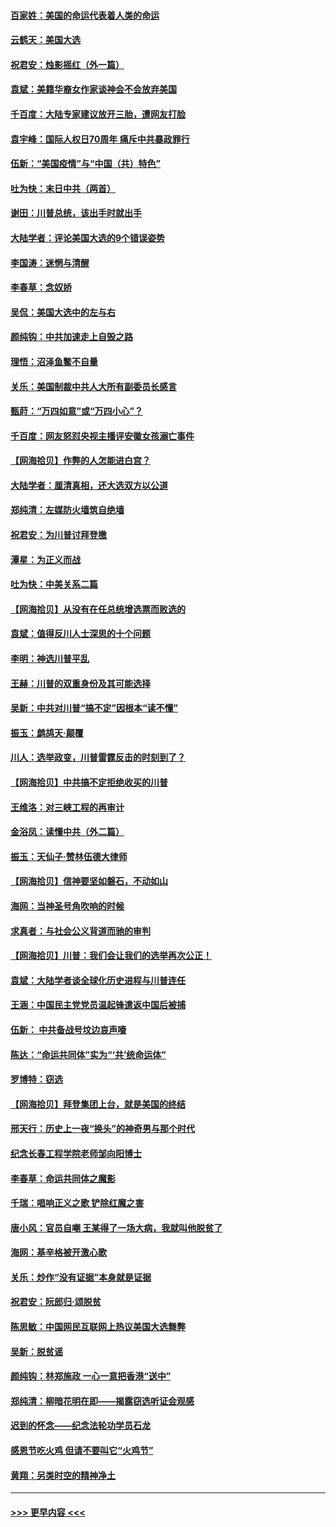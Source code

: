 #### [百家姓：美国的命运代表着人类的命运](../pages/nsc993/n12615838.md?t=12132151) 
#### [云鹤天：美国大选](../pages/nsc993/n12615994.md?t=12132151) 
#### [祝君安：烛影摇红（外一篇）](../pages/nsc993/n12615975.md?t=12132151) 
#### [袁斌：美籍华裔女作家谈神会不会放弃美国](../pages/nsc993/n12615263.md?t=12132151) 
#### [千百度：大陆专家建议放开三胎，遭网友打脸](../pages/nsc993/n12614456.md?t=12132151) 
#### [袁宇峰：国际人权日70周年 痛斥中共暴政罪行](../pages/nsc993/n12611965.md?t=12132151) 
#### [伍新：“美国疫情”与“中国（共）特色”](../pages/nsc993/n12611463.md?t=12132151) 
#### [吐为快：末日中共（两首）](../pages/nsc993/n12611461.md?t=12132151) 
#### [谢田：川普总统，该出手时就出手](../pages/nsc993/n12610905.md?t=12132151) 
#### [大陆学者：评论美国大选的9个错误姿势](../pages/nsc993/n12609586.md?t=12132151) 
#### [李国涛：迷惘与清醒](../pages/nsc993/n12607532.md?t=12132151) 
#### [李春草：念奴娇](../pages/nsc993/n12607083.md?t=12132151) 
#### [吴侃：美国大选中的左与右](../pages/nsc993/n12607054.md?t=12132151) 
#### [颜纯钩：中共加速走上自毁之路](../pages/nsc993/n12606473.md?t=12132151) 
#### [理悟：沼泽鱼鳖不自量](../pages/nsc993/n12606454.md?t=12132151) 
#### [关乐：美国制裁中共人大所有副委员长感言](../pages/nsc993/n12606442.md?t=12132151) 
#### [甄莳：“万四如意”或“万四小心”？](../pages/nsc993/n12606091.md?t=12132151) 
#### [千百度：网友怒怼央视主播评安徽女孩溺亡事件](../pages/nsc993/n12605370.md?t=12132151) 
#### [【网海拾贝】作弊的人怎能进白宫？](../pages/nsc993/n12603546.md?t=12132151) 
#### [大陆学者：厘清真相，还大选双方以公道](../pages/nsc993/n12603475.md?t=12132151) 
#### [郑纯清：左媒防火墙筑自绝墙](../pages/nsc993/n12602226.md?t=12132151) 
#### [祝君安：为川普讨拜登檄](../pages/nsc993/n12602199.md?t=12132151) 
#### [潭星：为正义而战](../pages/nsc993/n12600926.md?t=12132151) 
#### [吐为快：中美关系二篇](../pages/nsc993/n12600908.md?t=12132151) 
#### [【网海拾贝】从没有在任总统增选票而败选的](../pages/nsc993/n12600435.md?t=12132151) 
#### [袁斌：值得反川人士深思的十个问题](../pages/nsc993/n12600332.md?t=12132151) 
#### [李明：神选川普平乱](../pages/nsc993/n12599751.md?t=12132151) 
#### [王赫：川普的双重身份及其可能选择](../pages/nsc993/n12599723.md?t=12132151) 
#### [吴新：中共对川普“搞不定”因根本“读不懂”](../pages/nsc993/n12599502.md?t=12132151) 
#### [振玉：鹧鸪天‧颠覆](../pages/nsc993/n12599494.md?t=12132151) 
#### [川人：选举政变，川普雷霆反击的时刻到了？](../pages/nsc993/n12599291.md?t=12132151) 
#### [【网海拾贝】中共搞不定拒绝收买的川普](../pages/nsc993/n12598955.md?t=12132151) 
#### [王维洛：对三峡工程的再审计](../pages/nsc993/n12598436.md?t=12132151) 
#### [金浴凤：读懂中共（外二篇）](../pages/nsc993/n12597943.md?t=12132151) 
#### [振玉：天仙子‧赞林伍德大律师](../pages/nsc993/n12597929.md?t=12132151) 
#### [【网海拾贝】信神要坚如磐石，不动如山](../pages/nsc993/n12597901.md?t=12132151) 
#### [海网：当神圣号角吹响的时候](../pages/nsc993/n12595891.md?t=12132151) 
#### [求真者：与社会公义背道而驰的审判](../pages/nsc993/n12595868.md?t=12132151) 
#### [【网海拾贝】川普：我们会让我们的选举再次公正！](../pages/nsc993/n12594930.md?t=12132151) 
#### [袁斌：大陆学者谈全球化历史进程与川普连任](../pages/nsc993/n12594690.md?t=12132151) 
#### [王涵：中国民主党党员温起锋遣返中国后被捕](../pages/nsc993/n12594540.md?t=12132151) 
#### [伍新： 中共备战号坟边哀声嚎](../pages/nsc993/n12593086.md?t=12132151) 
#### [陈达：“命运共同体”实为“‘共’统命运体”](../pages/nsc993/n12590865.md?t=12132151) 
#### [罗博特：窃选](../pages/nsc993/n12590619.md?t=12132151) 
#### [【网海拾贝】拜登集团上台，就是美国的终结](../pages/nsc993/n12589725.md?t=12132151) 
#### [邢天行：历史上一夜“换头”的神奇男与那个时代](../pages/nsc993/n12589424.md?t=12132151) 
#### [纪念长春工程学院老师邹向阳博士](../pages/nsc993/n12585390.md?t=12132151) 
#### [李春草：命运共同体之魔影](../pages/nsc993/n12585026.md?t=12132151) 
#### [千瑞：唱响正义之歌 铲除红魔之害](../pages/nsc993/n12585002.md?t=12132151) 
#### [唐小风：官员自嘲 王某得了一场大病，我就叫他脱贫了](../pages/nsc993/n12584981.md?t=12132151) 
#### [海网：基辛格被开激心歌](../pages/nsc993/n12584946.md?t=12132151) 
#### [关乐：炒作“没有证据”本身就是证据](../pages/nsc993/n12583146.md?t=12132151) 
#### [祝君安：阮郎归‧颂脱贫](../pages/nsc993/n12583119.md?t=12132151) 
#### [陈思敏：中国网民互联网上热议美国大选舞弊](../pages/nsc993/n12582845.md?t=12132151) 
#### [吴新：脱贫谣](../pages/nsc993/n12580839.md?t=12132151) 
#### [颜纯钩：林郑施政 一心一意把香港“送中”](../pages/nsc993/n12580805.md?t=12132151) 
#### [郑纯清：柳暗花明在即——揭露窃选听证会观感](../pages/nsc993/n12580795.md?t=12132151) 
#### [迟到的怀念——纪念法轮功学员石龙](../pages/nsc993/n12580245.md?t=12132151) 
#### [感恩节吃火鸡  但请不要叫它“火鸡节”](../pages/nsc993/n12580252.md?t=12132151) 
#### [黄翔：另类时空的精神净土](../pages/nsc993/n12578638.md?t=12132151) 

----
#### [ >>> 更早内容 <<< ](../indexes/nsc993-earlier.md)
